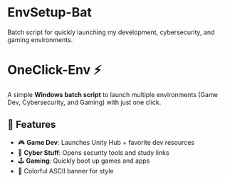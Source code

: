 # EnvSetup-Bat
Batch script for quickly launching my development, cybersecurity, and gaming environments.

# OneClick-Env ⚡

A simple **Windows batch script** to launch multiple environments (Game Dev, Cybersecurity, and Gaming) with just one click.  

## 🚀 Features
- 🎮 **Game Dev**: Launches Unity Hub + favorite dev resources  
- 🔐 **Cyber Stuff**: Opens security tools and study links  
- 🕹 **Gaming**: Quickly boot up games and apps  
- 🌈 Colorful ASCII banner for style  

